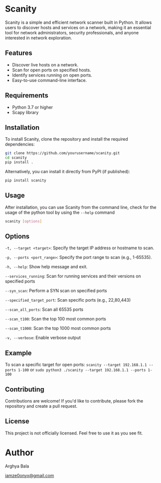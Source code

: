 # Scanity

Scanity is a simple and efficient network scanner built in Python. It allows users to discover hosts and services on a network, making it an essential tool for network administrators, security professionals, and anyone interested in network exploration.

## Features

- Discover live hosts on a network.
- Scan for open ports on specified hosts.
- Identify services running on open ports.
- Easy-to-use command-line interface.

## Requirements

- Python 3.7 or higher
- Scapy library

## Installation

To install Scanity, clone the repository and install the required dependencies:

```bash
git clone https://github.com/yourusername/scanity.git
cd scanity
pip install .
```

Alternatively, you can install it directly from PyPI (if published):
```bash
pip install scanity
```

## Usage
After installation, you can use Scanity from the command line, check for the usage of the python tool by using the ```--help``` command
```bash
scanity [options] 
```
## Options

```-t, --target <target>```: Specify the target IP address or hostname to scan.

```-p, --ports <port_range>```: Specify the port range to scan (e.g., 1-65535).

```-h, --help```: Show help message and exit.

```--services_running```: Scan for running services and their versions on specified ports

```--syn_scan```: Perform a SYN scan on specified ports

```--specified_target_port```: Scan specific ports (e.g., 22,80,443)

```--scan_all_ports```: Scan all 65535 ports

```--scan_t100```: Scan the top 100 most common ports

```--scan_t1000```: Scan the top 1000 most common ports

```-v, --verbose```: Enable verbose output

## Example
To scan a specific target for open ports:
```scanity --target 192.168.1.1 --ports 1-100```
or 
```sudo python3 ./scanity --target 192.168.1.1 --ports 1-100```

## Contributing
Contributions are welcome! If you'd like to contribute, please fork the repository and create a pull request.

## License
This project is not officially licensed. Feel free to use it as you see fit.

# Author
Arghya Bala

iamze0onyx@gmail.com

    



